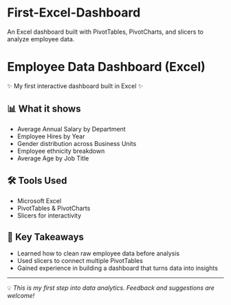 # First-Excel-Dashboard
An Excel dashboard built with PivotTables, PivotCharts, and slicers to analyze employee data.
# Employee Data Dashboard (Excel)

✨ My first interactive dashboard built in Excel ✨  

## 📊 What it shows
- Average Annual Salary by Department  
- Employee Hires by Year  
- Gender distribution across Business Units  
- Employee ethnicity breakdown  
- Average Age by Job Title  

## 🛠️ Tools Used
- Microsoft Excel  
- PivotTables & PivotCharts  
- Slicers for interactivity  

## 🚀 Key Takeaways
- Learned how to clean raw employee data before analysis  
- Used slicers to connect multiple PivotTables  
- Gained experience in building a dashboard that turns data into insights  

---
💡 *This is my first step into data analytics. Feedback and suggestions are welcome!*  
